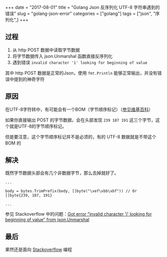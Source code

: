 +++
date = "2017-08-01"
title = "Golang Json 反序列化 UTF-8 字符串遇到的错误"
slug = "golang-json-error"
categories = ["golang"]
tags = ["json", "序列化",]
+++


## 过程

1. 从 http POST 数据中读取字节数据
2. 将字节数据传入 json.Unmarshal 函数直接反序列化
3. 遇到错误 `invalid character 'ï' looking for beginning of value`

其中 http POST 数据是正常的Json，使用 `fmt.Println` 能够正常输出，并没有错误中提到的神奇字符

## 原因

在UTF-8字符转中，有可能会有一个BOM（字节顺序标记）（[参见维基百科](https://en.wikipedia.org/wiki/Byte_order_mark#UTF-8)）

如果你直接输出 POST 的字节数据，会在头部发现 `239 187 191` 这三个字节，这个就是UTF-8的字节顺序标记。

但是要注意，这个字节顺序标记并不是必须的，有的 UTF-8 数据就是不带这个 BOM 的

## 解决

既然字节数据头部会有几个非数据字节，那么去掉就好了。

```
...

body = bytes.TrimPrefix(body, []byte("\xef\xbb\xbf")) // Or []byte{239, 187, 191}

...
```
参见 Stackoverflow 中的问题：[Got error "invalid character 'ï' looking for beginning of value” from json.Unmarshal](https://stackoverflow.com/questions/31398044/got-error-invalid-character-%C3%AF-looking-for-beginning-of-value-from-json-unmar)

## 最后

果然还是面向 [Stackoverflow](https://stackoverflow.com) 编程
